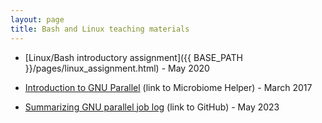 ```yaml
---
layout: page
title: Bash and Linux teaching materials
---
```


* [Linux/Bash introductory assignment]({{ BASE_PATH }}/pages/linux_assignment.html) - May 2020  
  
* [Introduction to GNU Parallel](https://github.com/LangilleLab/microbiome_helper/wiki/Quick-Introduction-to-GNU-Parallel) (link to Microbiome Helper) - March 2017

* [Summarizing GNU parallel job log](https://github.com/gavinmdouglas/parallel_joblog_summary) (link to GitHub) - May 2023 
 
